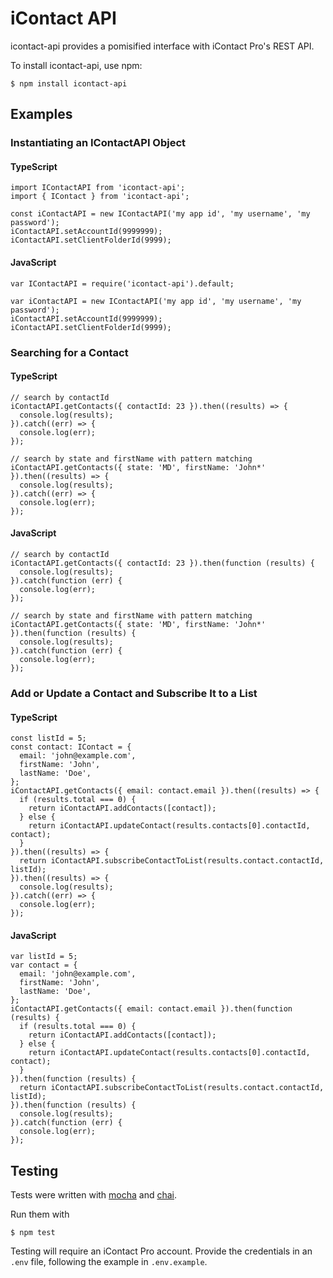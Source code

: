 # iContact API

icontact-api provides a pomisified interface with iContact Pro's REST API.

To install icontact-api, use npm:

```
$ npm install icontact-api
```

## Examples

### Instantiating an IContactAPI Object

#### TypeScript
```
import IContactAPI from 'icontact-api';
import { IContact } from 'icontact-api';

const iContactAPI = new IContactAPI('my app id', 'my username', 'my password');
iContactAPI.setAccountId(9999999);
iContactAPI.setClientFolderId(9999);
```

#### JavaScript
```
var IContactAPI = require('icontact-api').default;

var iContactAPI = new IContactAPI('my app id', 'my username', 'my password');
iContactAPI.setAccountId(9999999);
iContactAPI.setClientFolderId(9999);
```

### Searching for a Contact

#### TypeScript

```
// search by contactId
iContactAPI.getContacts({ contactId: 23 }).then((results) => {
  console.log(results);
}).catch((err) => {
  console.log(err);
});

// search by state and firstName with pattern matching
iContactAPI.getContacts({ state: 'MD', firstName: 'John*' }).then((results) => {
  console.log(results);
}).catch((err) => {
  console.log(err);
});
```

#### JavaScript

```
// search by contactId
iContactAPI.getContacts({ contactId: 23 }).then(function (results) {
  console.log(results);
}).catch(function (err) {
  console.log(err);
});

// search by state and firstName with pattern matching
iContactAPI.getContacts({ state: 'MD', firstName: 'John*' }).then(function (results) {
  console.log(results);
}).catch(function (err) {
  console.log(err);
});
```

### Add or Update a Contact and Subscribe It to a List

#### TypeScript
```
const listId = 5;
const contact: IContact = {
  email: 'john@example.com',
  firstName: 'John',
  lastName: 'Doe',
};
iContactAPI.getContacts({ email: contact.email }).then((results) => {
  if (results.total === 0) {
    return iContactAPI.addContacts([contact]);
  } else {
    return iContactAPI.updateContact(results.contacts[0].contactId, contact);
  }
}).then((results) => {
  return iContactAPI.subscribeContactToList(results.contact.contactId, listId);
}).then((results) => {
  console.log(results);
}).catch((err) => {
  console.log(err);
});
```

#### JavaScript
```
var listId = 5;
var contact = {
  email: 'john@example.com',
  firstName: 'John',
  lastName: 'Doe',
};
iContactAPI.getContacts({ email: contact.email }).then(function (results) {
  if (results.total === 0) {
    return iContactAPI.addContacts([contact]);
  } else {
    return iContactAPI.updateContact(results.contacts[0].contactId, contact);
  }
}).then(function (results) {
  return iContactAPI.subscribeContactToList(results.contact.contactId, listId);
}).then(function (results) {
  console.log(results);
}).catch(function (err) {
  console.log(err);
});
```

## Testing

Tests were written with [mocha](https://www.npmjs.com/package/mocha) and [chai](https://www.npmjs.com/package/chai).

Run them with

```
$ npm test
```

Testing will require an iContact Pro account. Provide the credentials in an `.env` file, following the example in `.env.example`.